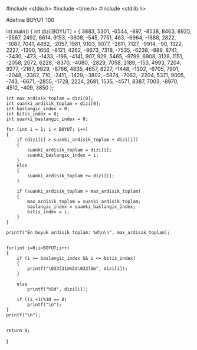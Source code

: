 #include <stdio.h>
#include <time.h>
#include <stdlib.h>

#define BOYUT 100


int main() 
{
	int dizi[BOYUT] =
	{
  3883, 5301, -6544, -897, -8538, 8463, 8925, -5567, 2492, 6614,
  9153, -3808, -545, 7751, 463, -6964, -1888, 2822, -1087, 7041,
  4482, -2057, 1981, 9103, 9077, -2811, 7127, -9914, -90, 1322,
  2227, -1300, 1656, -8121, 4262, -8673, 7318, -7535, -6238, -889,
  8741, -3430, -473, -1433, -196, -4141, 907, 929, 5465, -9799,
  6908, 3128, 1151, -2058, 2072, 6228, -8370, -4080, -2829, 7058,
  3189, -153, 4993, 7204, 9277, -2167, 9929, -8766, 4835, 4657,
  8227, -1448, -1302, -6705, 7901, -2048, -3382, 710, -2411, -1429,
  -3802, -5874, -7062, -2204, 5371, 9005, -743, -6671, -2855, -1728,
  2224, 2681, 1535, -4571, 8387, 7003, -8970, 4512, -409, 3850 
	};

	int max_ardisik_toplam = dizi[0];
	int suanki_ardisik_toplam = dizi[0];
	int baslangic_index = 0;
	int bitis_index = 0;
	int suanki_baslangic_index = 0;

	for (int i = 1; i < BOYUT; i++)
	{
		if (dizi[i] > suanki_ardisik_toplam + dizi[i])
		{
			suanki_ardisik_toplam = dizi[i];
			suanki_baslangic_index = i;
		}
		else 
		{
			suanki_ardisik_toplam += dizi[i];
		}

		if (suanki_ardisik_toplam > max_ardisik_toplam) 
		{
			max_ardisik_toplam = suanki_ardisik_toplam;
			baslangic_index = suanki_baslangic_index;
			bitis_index = i;
		}
	}

	printf("En buyuk ardisik toplam: %d\n\n", max_ardisik_toplam);
	
	
	for(int i=0;i<BOYUT;i++)
	{
		if (i >= baslangic_index && i <= bitis_index)
		{
			printf("\033[31m%5d\033[0m", dizi[i]);
		}

		else
			printf("%5d", dizi[i]);

		if ((i +1)%10 == 0)
			printf("\n");
	}
	printf("\n");
	

	return 0;
}

